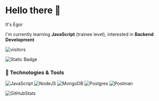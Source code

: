 # Hello there 👋
It's Egor  

I'm currently learning **JavaScript** (trainee level), interested in **Backend Development** 

![visitors](https://visitor-badge.laobi.icu/badge?EgorIvin=95146802)

![Static Badge](https://img.shields.io/badge/build-passing-brightgreen?logo=%230A66C2&link=https%3A%2F%2Fwww.linkedin.com%2Fin%2Fivinegor%2F)



### 🔧 Technologies & Tools

![JavaScript](https://img.shields.io/badge/javascript-%23323330.svg?style=for-the-badge&logo=javascript&logoColor=%23F7DF1E)
![NodeJS](https://img.shields.io/badge/node.js-6DA55F?style=for-the-badge&logo=node.js&logoColor=white)
![MongoDB](https://img.shields.io/badge/MongoDB-%234ea94b.svg?style=for-the-badge&logo=mongodb&logoColor=white)
![Postgres](https://img.shields.io/badge/postgres-%23316192.svg?style=for-the-badge&logo=postgresql&logoColor=white)
![Postman](https://img.shields.io/badge/Postman-FF6C37?style=for-the-badge&logo=postman&logoColor=white)

![GitHubStats](http://github-profile-summary-cards.vercel.app/api/cards/stats?username=EgorIvin&theme=tokyonight)



